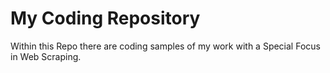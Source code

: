 # My Coding Repository

Within this Repo there are coding samples of my work with a Special Focus in Web Scraping.
